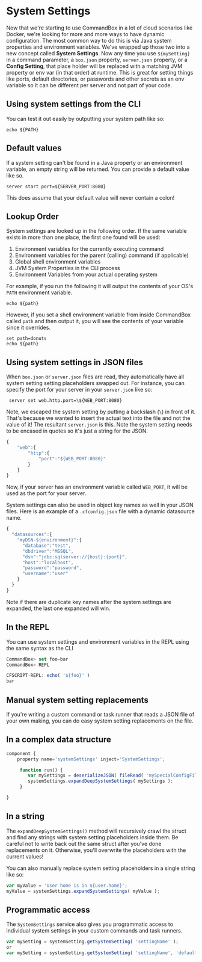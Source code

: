 # System Settings

Now that we're starting to use CommandBox in a lot of cloud scenarios like Docker, we're looking for more and more ways to have dynamic configuration. The most common way to do this is via Java system properties and environment variables. We've wrapped up those two into a new concept called **System Settings**. Now any time you use `${mySetting}` in a command parameter, a `box.json` property, `server.json` property, or a **Config Setting**, that place holder will be replaced with a matching JVM property or env var \(in that order\) at runtime. This is great for setting things like ports, default directories, or passwords and other secrets as an env variable so it can be different per server and not part of your code.

## Using system settings from the CLI

You can test it out easily by outputting your system path like so:

```text
echo ${PATH}
```

## Default values

If a system setting can't be found in a Java property or an environment variable, an empty string will be returned. You can provide a default value like so.

```text
server start port=${SERVER_PORT:8080}
```

This does assume that your default value will never contain a colon!

## Lookup Order

System settings are looked up in the following order.  If the same variable exists in more than one place, the first one found will be used:

1. Environment variables for the currently executing command
2. Environment variables for the parent \(calling\) command \(if applicable\)
3. Global shell environment variables
4. JVM System Properties in the CLI process
5. Environment Variables from your actual operating system

For example, if you run the following it will output the contents of your OS's `PATH` environment variable.

```text
echo ${path}
```

However, if you set a shell environment variable from inside CommandBox called `path` and then output it, you will see the contents of your variable since it overrides.

```text
set path=donuts
echo ${path}
```

## Using system settings in JSON files

When `box.json` or `server.json` files are read, they automatically have all system setting setting placeholders swapped out. For instance, you can specify the port for your server in your `server.json` like so:

```text
 server set web.http.port=\${WEB_PORT:8080}
```

Note, we escaped the system setting by putting a backslash \(`\`\) in front of it. That's because we wanted to insert the actual text into the file and not the value of it! The resultant `server.json` is this. Note the system setting needs to be encased in quotes so it's just a string for the JSON.

```javascript
{
    "web":{
        "http":{
            "port":"${WEB_PORT:8080}"
        }
    }
}
```

Now, if your server has an environment variable called `WEB_PORT`, it will be used as the port for your server.

System settings can also be used in object key names as well in your JSON files.  Here is an example of a `.cfconfig.json` file with a dynamic datasource name.

```javascript
{
  "datasources":{
    "myDSN-${environment}":{
      "database":"test",
      "dbdriver":"MSSQL",
      "dsn":"jdbc:sqlserver://{host}:{port}",
      "host":"localhost",
      "password":"password",
      "username":"user"
    }
  }
}
```

Note if there are duplicate key names after the system settings are expanded, the last one expanded will win.

## In the REPL

You can use system settings and environment variables in the REPL using the same syntax as the CLI

```javascript
CommandBox> set foo=bar
CommandBox> REPL

CFSCRIPT-REPL: echo( '${foo}' )
bar
```

## Manual system setting replacements

If you're writing a custom command or task runner that reads a JSON file of your own making, you can do easy system setting replacements on the file.

## In a complex data structure

```javascript
component {
    property name='systemSettings' inject='SystemSettings';

     function run() {
        var mySettings = deserializeJSON( fileRead( 'mySpecialConfigFile.json' ) );
        systemSettings.expandDeepSystemSettings( mySettings );
     }

}
```

## In a string

The `expandDeepSystemSettings()` method will recursively crawl the struct and find any strings with system setting placeholders inside them. Be careful not to write back out the same struct after you've done replacements on it. Otherwise, you'll overwrite the placeholders with the current values!

You can also manually replace system setting placeholders in a single string like so:

```javascript
var myValue = 'User home is in ${user.home}';
myValue = systemSettings.expandSystemSettings( myValue );
```

## Programmatic access

The `SystemSettings` service also gives you programmatic access to individual system settings in your custom commands and task runners.

```javascript
var mySetting = systemSetting.getSystemSetting( 'settingName' );
or
var mySetting = systemSetting.getSystemSetting( 'settingName', 'defaultValue' );
```

